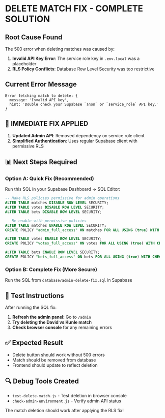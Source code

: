 # DELETE MATCH FIX - COMPLETE SOLUTION

## Root Cause Found
The 500 error when deleting matches was caused by:
1. **Invalid API Key Error**: The service role key in `.env.local` was a placeholder
2. **RLS Policy Conflicts**: Database Row Level Security was too restrictive

## Current Error Message
```
Error fetching match to delete: {
  message: 'Invalid API key',
  hint: 'Double check your Supabase `anon` or `service_role` API key.'
}
```

## 🔧 IMMEDIATE FIX APPLIED
1. **Updated Admin API**: Removed dependency on service role client
2. **Simplified Authentication**: Uses regular Supabase client with permissive RLS

## 📊 Next Steps Required

### Option A: Quick Fix (Recommended)
Run this SQL in your Supabase Dashboard → SQL Editor:

```sql
-- Make RLS policies permissive for admin operations
ALTER TABLE matches DISABLE ROW LEVEL SECURITY;
ALTER TABLE votes DISABLE ROW LEVEL SECURITY;
ALTER TABLE bets DISABLE ROW LEVEL SECURITY;

-- Re-enable with permissive policies
ALTER TABLE matches ENABLE ROW LEVEL SECURITY;
CREATE POLICY "admin_full_access" ON matches FOR ALL USING (true) WITH CHECK (true);

ALTER TABLE votes ENABLE ROW LEVEL SECURITY;
CREATE POLICY "votes_full_access" ON votes FOR ALL USING (true) WITH CHECK (true);

ALTER TABLE bets ENABLE ROW LEVEL SECURITY;
CREATE POLICY "bets_full_access" ON bets FOR ALL USING (true) WITH CHECK (true);
```

### Option B: Complete Fix (More Secure)
Run the SQL from `database/admin-delete-fix.sql` in Supabase

## 🧪 Test Instructions
After running the SQL fix:

1. **Refresh the admin panel**: Go to `/admin`
2. **Try deleting the David vs Kunle match**
3. **Check browser console** for any remaining errors

## ✅ Expected Result
- Delete button should work without 500 errors
- Match should be removed from database
- Frontend should update to reflect deletion

## 🔍 Debug Tools Created
- `test-delete-match.js` - Test deletion in browser console
- `check-admin-environment.js` - Verify admin API status

The match deletion should work after applying the RLS fix!

